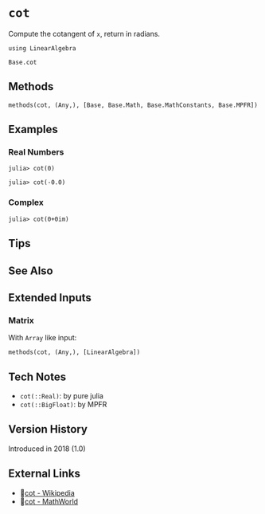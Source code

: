 # `cot`

Compute the cotangent of `x`, return in radians.

```@setup repl_only
using LinearAlgebra
```
```@docs
Base.cot
```


## Methods

```@repl
methods(cot, (Any,), [Base, Base.Math, Base.MathConstants, Base.MPFR])
```


## Examples

### Real Numbers
```jldoctest
julia> cot(0)

julia> cot(-0.0)
```

### Complex
```jldoctest
julia> cot(0+0im)
```

## Tips


## See Also



## Extended Inputs

### Matrix
With `Array` like input:
```@repl repl_only
methods(cot, (Any,), [LinearAlgebra])
```


## Tech Notes

- `cot(::Real)`: by pure julia
- `cot(::BigFloat)`: by MPFR


## Version History

Introduced in 2018 (1.0)


## External Links
- 🔗[cot - Wikipedia](https://en.wikipedia.org/wiki/ )
- 🔗[cot - MathWorld](https://mathworld.wolfram.com/ )
